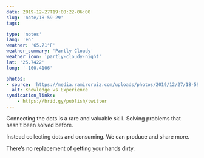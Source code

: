 ```yaml
---
date: 2019-12-27T19:00:22-06:00
slug: 'note/18-59-29'
tags:

type: 'notes'
lang: 'en'
weather: '65.71°F'
weather_summary: 'Partly Cloudy'
weather_icon: 'partly-cloudy-night'
lat: '25.7422'
long: '-100.4106'

photos:
- source: 'https://media.ramiroruiz.com/uploads/photos/2019/12/27/18-59-29/knowledge-vs-experience.txt'
  alt: Knowledge vs Experience
syndication_links:
    - https://brid.gy/publish/twitter
---
```

Connecting the dots is a rare and valuable skill. Solving problems that hasn't been solved before. 

Instead collecting dots and consuming. We can produce and share more.

There’s no replacement of getting your hands dirty.